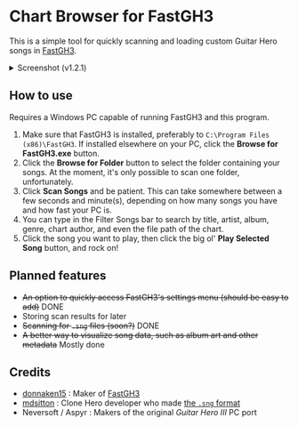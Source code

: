 # Chart Browser for FastGH3
This is a simple tool for quickly scanning and loading custom Guitar Hero songs in [FastGH3](https://github.com/donnaken15/FastGH3).
<details>
<summary>Screenshot (v1.2.1)</summary>
  
  ![image](https://github.com/user-attachments/assets/11436461-f42d-4fd0-80c6-4975420ab028)

</details>


## How to use
Requires a Windows PC capable of running FastGH3 and this program.

1) Make sure that FastGH3 is installed, preferably to `C:\Program Files (x86)\FastGH3`.  If installed elsewhere on your PC, click the **Browse for FastGH3.exe** button.
2) Click the **Browse for Folder** button to select the folder containing your songs.  At the moment, it's only possible to scan one folder, unfortunately.
3) Click **Scan Songs** and be patient.  This can take somewhere between a few seconds and minute(s), depending on how many songs you have and how fast your PC is.
4) You can type in the Filter Songs bar to search by title, artist, album, genre, chart author, and even the file path of the chart.
5) Click the song you want to play, then click the big ol' **Play Selected Song** button, and rock on!

## Planned features
- ~~An option to quickly access FastGH3's settings menu (should be easy to add)~~ DONE
- Storing scan results for later
- ~~Scanning for `.sng` files (soon?)~~ DONE
- ~~A better way to visualize song data, such as album art and other metadata~~ Mostly done

## Credits
- [donnaken15](https://github.com/donnaken15) : Maker of [FastGH3](https://github.com/donnaken15/FastGH3)
- [mdsitton](https://github.com/mdsitton) : Clone Hero developer who made [the `.sng` format](https://github.com/mdsitton/SngFileFormat)
- Neversoft / Aspyr : Makers of the original *Guitar Hero III* PC port
